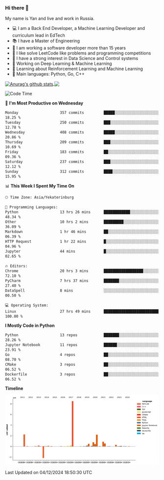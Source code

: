 ### Hi there 👋

My name is Yan and live and work in Russia.

- 💻 I am a Back End Developer, a Machine Learning Developer and curriculum lead in EdTech
- 📚 I have a Master of Engineering
- 🤔 I am working a software developer more than 15 years
- 🌱 I like solve LeetCode like problems and programming competitions
- 📝 I have a strong interest in Data Science and Control systems
- 🔭 Working on Deep Learning & Machine Learning
- 🌱 Learning about Reinforcement Learning and Machine Learning
- 🌟 Main languages: Python, Go, C++

<!--


**yanchick/yanchick** is a ✨ _special_ ✨ repository because its `README.md` (this file) appears on your GitHub profile.

Here are some ideas to get you started:

- I am a self taught Full Stack Developer and a Machine Learning Developer
- 🌱 I’m currently learning ...
- 👯 I’m looking to collaborate on ...
- 🤔 I’m looking for help with ...
- 💬 Ask me about ...
- 📫 How to reach me: ...
- 😄 Pronouns: ...
- ⚡ Fun fact: ...

-->


<a href="https://github.com/anuraghazra/github-readme-stats">
    <img align="center" src="https://github-readme-stats.vercel.app/api?username=yanchick&count_private=true" alt="Anurag's github stats" />
</a>
<a href="https://github.com/anuraghazra/github-readme-stats">
    <img align="center" src="https://github-readme-stats.vercel.app/api/top-langs/?username=yanchick&hide=javascript,html,CSS" />
</a>

<!--START_SECTION:waka-->
![Code Time](http://img.shields.io/badge/Code%20Time-2%2C653%20hrs%2048%20mins-blue)

📅 **I'm Most Productive on Wednesday** 

```text
Monday                   357 commits         █████░░░░░░░░░░░░░░░░░░░░   18.25 % 
Tuesday                  250 commits         ███░░░░░░░░░░░░░░░░░░░░░░   12.78 % 
Wednesday                408 commits         █████░░░░░░░░░░░░░░░░░░░░   20.86 % 
Thursday                 209 commits         ███░░░░░░░░░░░░░░░░░░░░░░   10.69 % 
Friday                   183 commits         ██░░░░░░░░░░░░░░░░░░░░░░░   09.36 % 
Saturday                 237 commits         ███░░░░░░░░░░░░░░░░░░░░░░   12.12 % 
Sunday                   312 commits         ████░░░░░░░░░░░░░░░░░░░░░   15.95 % 
```


📊 **This Week I Spent My Time On** 

```text
🕑︎ Time Zone: Asia/Yekaterinburg

💬 Programming Languages: 
Python                   13 hrs 26 mins      ████████████░░░░░░░░░░░░░   48.34 % 
Other                    10 hrs 2 mins       █████████░░░░░░░░░░░░░░░░   36.09 % 
Markdown                 1 hr 46 mins        ██░░░░░░░░░░░░░░░░░░░░░░░   06.39 % 
HTTP Request             1 hr 22 mins        █░░░░░░░░░░░░░░░░░░░░░░░░   04.96 % 
Jupyter                  44 mins             █░░░░░░░░░░░░░░░░░░░░░░░░   02.65 % 

🔥 Editors: 
Chrome                   20 hrs 3 mins       ██████████████████░░░░░░░   72.10 % 
PyCharm                  7 hrs 37 mins       ███████░░░░░░░░░░░░░░░░░░   27.40 % 
DataSpell                8 mins              ░░░░░░░░░░░░░░░░░░░░░░░░░   00.50 % 

💻 Operating System: 
Linux                    27 hrs 49 mins      █████████████████████████   100.00 % 
```

**I Mostly Code in Python** 

```text
Python                   13 repos            ███████░░░░░░░░░░░░░░░░░░   28.26 % 
Jupyter Notebook         11 repos            ██████░░░░░░░░░░░░░░░░░░░   23.91 % 
Go                       4 repos             ██░░░░░░░░░░░░░░░░░░░░░░░   08.70 % 
CMake                    3 repos             ██░░░░░░░░░░░░░░░░░░░░░░░   06.52 % 
Dockerfile               3 repos             ██░░░░░░░░░░░░░░░░░░░░░░░   06.52 % 
```



**Timeline**

![Lines of Code chart](https://raw.githubusercontent.com/yanchick/yanchick/main/assets/bar_graph.png)


 Last Updated on 04/12/2024 18:50:30 UTC
<!--END_SECTION:waka-->

